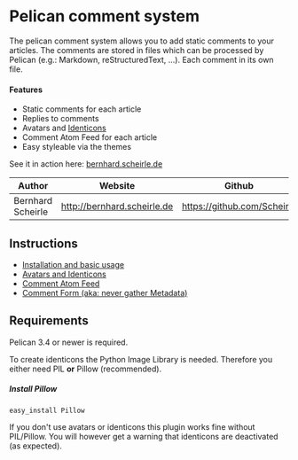 # Pelican comment system
The pelican comment system allows you to add static comments to your articles.
The comments are stored in files which can be processed by Pelican (e.g.: Markdown, reStructuredText, ...). Each comment in its own file.

#### Features
 - Static comments for each article
 - Replies to comments
 - Avatars and [Identicons](https://en.wikipedia.org/wiki/Identicon)
 - Comment Atom Feed for each article
 - Easy styleable via the themes


See it in action here: [bernhard.scheirle.de](http://bernhard.scheirle.de/posts/2014/March/29/static-comments-via-email/)

Author             | Website                       | Github
-------------------|-------------------------------|------------------------------
Bernhard Scheirle  | <http://bernhard.scheirle.de> | <https://github.com/Scheirle>

## Instructions
 - [Installation and basic usage](doc/installation.md)
 - [Avatars and Identicons](doc/avatars.md)
 - [Comment Atom Feed](doc/feed.md)
 - [Comment Form (aka: never gather Metadata)](doc/form.md)
 
## Requirements
Pelican 3.4 or newer is required.

To create identicons the Python Image Library is needed. Therefore you either need PIL **or** Pillow (recommended).

##### Install Pillow
	easy_install Pillow
	
If you don't use avatars or identicons this plugin works fine without PIL/Pillow. You will however get a warning that identicons are deactivated (as expected).
